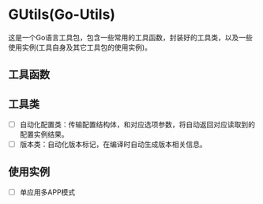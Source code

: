 # GUtils(Go-Utils)

这是一个Go语言工具包，包含一些常用的工具函数，封装好的工具类，以及一些使用实例(工具自身及其它工具包的使用实例)。

## 工具函数

## 工具类

- [ ] 自动化配置类：传输配置结构体，和对应选项参数，将自动返回对应读取到的配置实例结果。
- [ ] 版本类：自动化版本标记，在编译时自动生成版本相关信息。

## 使用实例

- [ ] 单应用多APP模式
